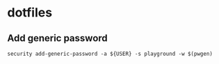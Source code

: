 # dotfiles

## Add generic password

    security add-generic-password -a ${USER} -s playground -w $(pwgen)
